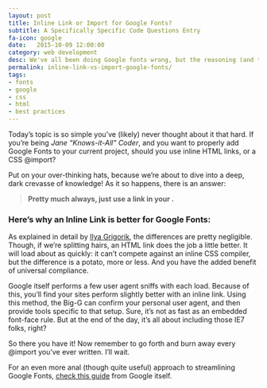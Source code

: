 ```yaml
---
layout: post
title: Inline Link or Import for Google Fonts?
subtitle: A Specifically Specific Code Questions Entry
fa-icon: google
date:   2015-10-09 12:00:00
category: web development
desc: We've all been doing Google fonts wrong, but the reasoning (and the solution) makes perfect sense
permalink: inline-link-vs-import-google-fonts/
tags:
- fonts
- google
- css
- html
- best practices
---
```


Today’s topic is so simple you’ve (likely) never thought about it that hard. If you’re being *Jane “Knows-it-All” Coder*, and you want to properly add Google Fonts to your current project, should you use inline HTML links, or a CSS @import? 

Put on your over-thinking hats, because we’re about to dive into a deep, dark crevasse of knowledge! As it so happens, there is an answer:

> **Pretty much always, just use a link in your <head></head>.**

### Here’s why an Inline Link is better for Google Fonts:

As explained in detail by [Ilya Grigorik](http://stackoverflow.com/a/12380004), the differences are pretty negligible. Though, if we’re splitting hairs, an HTML link does the job a little better. It will load about as quickly: it can’t compete against an inline CSS compiler, but the difference is a potato, more or less. And you have the added benefit of universal compliance. 

Google itself performs a few user agent sniffs with each load. Because of this, you’ll find your sites perform slightly better with an inline link. Using this method, the Big-G can confirm your personal user agent, and then provide tools specific to that setup. Sure, it’s not as fast as an embedded font-face rule. But at the end of the day, it’s all about including those IE7 folks, right? 

So there you have it! Now remember to go forth and burn away every @import you’ve ever written. I’ll wait. 

For an even more anal (though quite useful) approach to streamlining Google Fonts, [check this guide](http://googlewebfonts.blogspot.com/2010/09/optimizing-use-of-google-font-api.html) from Google itself.